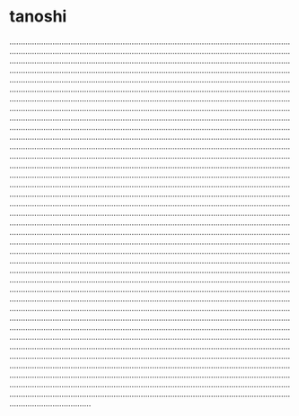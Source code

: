 # tanoshi
............................................................................................................................................................................................................................................................................................................................................................................................................................................................................................................................................................................................................................................................................................................................................................................................................................................................................................................................................................................................................................................................................................................................................................................................................................................................................................................................................................................................................................................................................................................................................................................................................................................................................................................................................................................................................................................................................................................................................................................................................................................................................................................................................................................................................................................................................................................................................................................................................................................................................................................................................................................................................................................................................................................................................................................................................................................................................................................................................................................................................................................................................................................................................................................................................................................................................................................................................................................................................................................................................................................................................................................................................................................................................................................................................................................................................................................................................................................................................................................................................................................................................................................................................................................................................................................................................................................................................................................................................................................................................................................................................................................................................................................................................................................................................................................................................................................................................................................................................